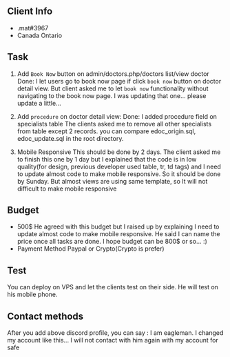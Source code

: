 ## Client Info
- .mat#3967
- Canada Ontario
## Task
1. Add `Book Now` button on admin/doctors.php/doctors list/view doctor
Done: I let users go to book now page if click `book now` button on doctor detail view.
But client asked me to let `book now` functionality without navigating to the book now page.
I was updating that one... please update a little...

2. Add `procedure` on doctor detail view:
Done: I added procedure field on specialists table
The clients asked me to remove all other specialists from table except 2 records.
you can compare edoc_origin.sql, edoc_update.sql in the root directory.

3. Mobile Responsive
This should be done by 2 days. The client asked me to finish this one by 1 day but I explained that the code is in low quality(for design, previous developer used table, tr, td tags) and I need to update almost code to make mobile responsive.
So it should be done by Sunday.
But almost views are using same template, so It will not difficult to make mobile responsive

## Budget
- 500$
He agreed with this budget but I raised up by explaining I need to update almost code to make mobile responsive.
He said I can name the price once all tasks are done.
I hope budget can be 800$ or so... :)
- Payment Method
Paypal or Crypto(Crypto is prefer)

## Test
You can deploy on VPS and let the clients test on their side.
He will test on his mobile phone.

## Contact methods
After you add above discord profile, you can say : I am eagleman. I changed my account like this...
I will not contact with him again with my account for safe